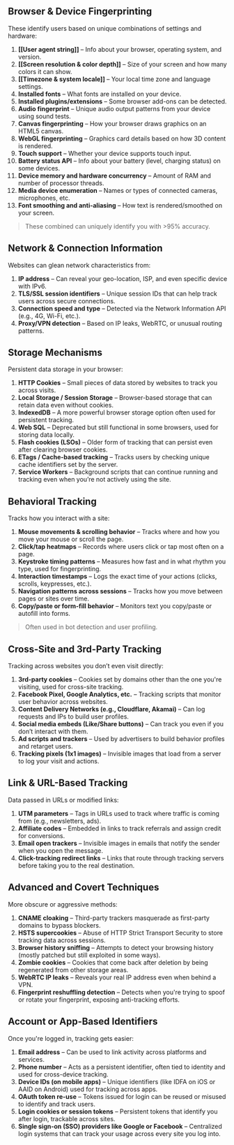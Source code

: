 ## Browser & Device Fingerprinting
These identify users based on unique combinations of settings and hardware:
1. **[[User agent string]]** – Info about your browser, operating system, and version.  
2. **[[Screen resolution & color depth]]** – Size of your screen and how many colors it can show.  
3. **[[Timezone & system locale]]** – Your local time zone and language settings.  
4. **Installed fonts** – What fonts are installed on your device.  
5. **Installed plugins/extensions** – Some browser add-ons can be detected.  
6. **Audio fingerprint** – Unique audio output patterns from your device using sound tests.  
7. **Canvas fingerprinting** – How your browser draws graphics on an HTML5 canvas.  
8. **WebGL fingerprinting** – Graphics card details based on how 3D content is rendered.  
9. **Touch support** – Whether your device supports touch input.  
10. **Battery status API** – Info about your battery (level, charging status) on some devices.  
11. **Device memory and hardware concurrency** – Amount of RAM and number of processor threads.  
12. **Media device enumeration** – Names or types of connected cameras, microphones, etc.  
13. **Font smoothing and anti-aliasing** – How text is rendered/smoothed on your screen.
> These combined can uniquely identify you with >95% accuracy.
## Network & Connection Information
Websites can glean network characteristics from:
1. **IP address** – Can reveal your geo-location, ISP, and even specific device with IPv6.  
2. **TLS/SSL session identifiers** – Unique session IDs that can help track users across secure connections.  
3. **Connection speed and type** – Detected via the Network Information API (e.g., 4G, Wi-Fi, etc.).  
4. **Proxy/VPN detection** – Based on IP leaks, WebRTC, or unusual routing patterns.
## Storage Mechanisms
Persistent data storage in your browser:
1. **HTTP Cookies** – Small pieces of data stored by websites to track you across visits.  
2. **Local Storage / Session Storage** – Browser-based storage that can retain data even without cookies.  
3. **IndexedDB** – A more powerful browser storage option often used for persistent tracking.  
4. **Web SQL** – Deprecated but still functional in some browsers, used for storing data locally.  
5. **Flash cookies (LSOs)** – Older form of tracking that can persist even after clearing browser cookies.  
6. **ETags / Cache-based tracking** – Tracks users by checking unique cache identifiers set by the server.  
7. **Service Workers** – Background scripts that can continue running and tracking even when you’re not actively using the site.
## Behavioral Tracking
Tracks how you interact with a site:
1. **Mouse movements & scrolling behavior** – Tracks where and how you move your mouse or scroll the page.  
2. **Click/tap heatmaps** – Records where users click or tap most often on a page.  
3. **Keystroke timing patterns** – Measures how fast and in what rhythm you type, used for fingerprinting.  
4. **Interaction timestamps** – Logs the exact time of your actions (clicks, scrolls, keypresses, etc.).  
5. **Navigation patterns across sessions** – Tracks how you move between pages or sites over time.  
6. **Copy/paste or form-fill behavior** – Monitors text you copy/paste or autofill into forms.
> Often used in bot detection and user profiling.
## Cross-Site and 3rd-Party Tracking
Tracking across websites you don’t even visit directly:
1. **3rd-party cookies** – Cookies set by domains other than the one you're visiting, used for cross-site tracking.  
2. **Facebook Pixel, Google Analytics, etc.** – Tracking scripts that monitor user behavior across websites.  
3. **Content Delivery Networks (e.g., Cloudflare, Akamai)** – Can log requests and IPs to build user profiles.  
4. **Social media embeds (Like/Share buttons)** – Can track you even if you don’t interact with them.  
5. **Ad scripts and trackers** – Used by advertisers to build behavior profiles and retarget users.  
6. **Tracking pixels (1x1 images)** – Invisible images that load from a server to log your visit and actions.
## Link & URL-Based Tracking
Data passed in URLs or modified links:
1. **UTM parameters** – Tags in URLs used to track where traffic is coming from (e.g., newsletters, ads).  
2. **Affiliate codes** – Embedded in links to track referrals and assign credit for conversions.  
3. **Email open trackers** – Invisible images in emails that notify the sender when you open the message.  
4. **Click-tracking redirect links** – Links that route through tracking servers before taking you to the real destination.
## Advanced and Covert Techniques
More obscure or aggressive methods:
1. **CNAME cloaking** – Third-party trackers masquerade as first-party domains to bypass blockers.  
2. **HSTS supercookies** – Abuse of HTTP Strict Transport Security to store tracking data across sessions.  
3. **Browser history sniffing** – Attempts to detect your browsing history (mostly patched but still exploited in some ways).  
4. **Zombie cookies** – Cookies that come back after deletion by being regenerated from other storage areas.  
5. **WebRTC IP leaks** – Reveals your real IP address even when behind a VPN.  
6. **Fingerprint reshuffling detection** – Detects when you're trying to spoof or rotate your fingerprint, exposing anti-tracking efforts.
## Account or App-Based Identifiers
Once you're logged in, tracking gets easier:
1. **Email address** – Can be used to link activity across platforms and services.  
2. **Phone number** – Acts as a persistent identifier, often tied to identity and used for cross-device tracking.  
3. **Device IDs (on mobile apps)** – Unique identifiers (like IDFA on iOS or AAID on Android) used for tracking across apps.  
4. **OAuth token re-use** – Tokens issued for login can be reused or misused to identify and track users.  
5. **Login cookies or session tokens** – Persistent tokens that identify you after login, trackable across sites.  
6. **Single sign-on (SSO) providers like Google or Facebook** – Centralized login systems that can track your usage across every site you log into.